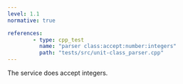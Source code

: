 ```yaml
---
level: 1.1
normative: true

references:
        - type: cpp_test
          name: "parser class:accept:number:integers"
          path: "tests/src/unit-class_parser.cpp"
---
```


The service does accept integers.
